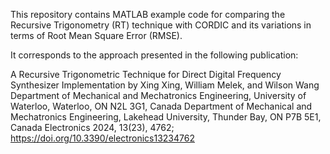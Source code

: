 This repository contains MATLAB example code for comparing the Recursive Trigonometry (RT) technique with CORDIC and its variations in terms of Root Mean Square Error (RMSE).

It corresponds to the approach presented in the following publication:

A Recursive Trigonometric Technique for Direct Digital Frequency Synthesizer Implementation
by Xing Xing, William Melek, and Wilson Wang
Department of Mechanical and Mechatronics Engineering, University of Waterloo, Waterloo, ON N2L 3G1, Canada
Department of Mechanical and Mechatronics Engineering, Lakehead University, Thunder Bay, ON P7B 5E1, Canada
Electronics 2024, 13(23), 4762; https://doi.org/10.3390/electronics13234762

